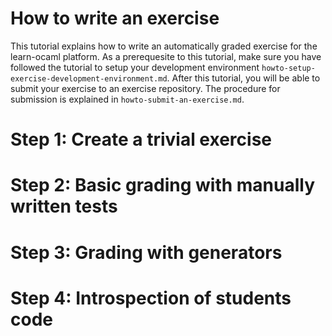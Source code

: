 How to write an exercise
========================

This tutorial explains how to write an automatically graded exercise
for the learn-ocaml platform. As a prerequesite to this tutorial, make
sure you have followed the tutorial to setup your development
environment `howto-setup-exercise-development-environment.md`. After
this tutorial, you will be able to submit your exercise to an exercise
repository. The procedure for submission is explained in
`howto-submit-an-exercise.md`.

# Step 1: Create a trivial exercise

# Step 2: Basic grading with manually written tests

# Step 3: Grading with generators

# Step 4: Introspection of students code